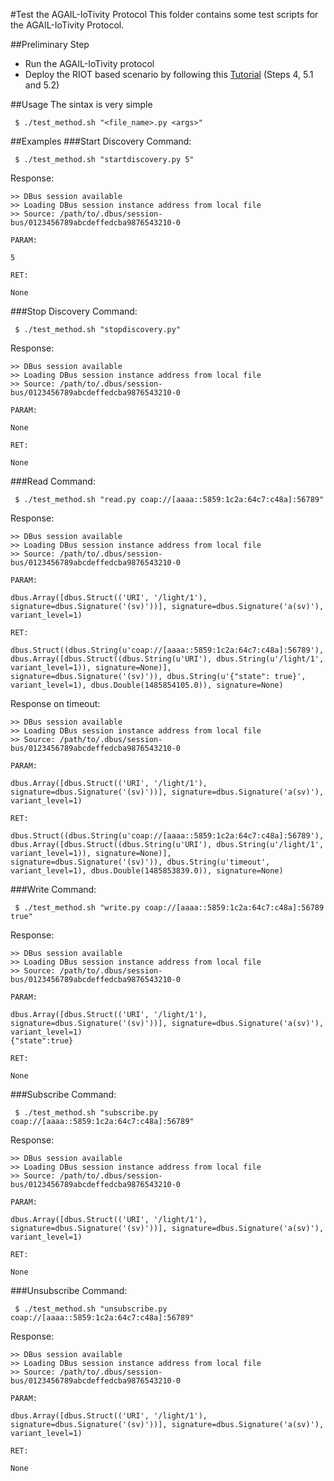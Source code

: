 <!--
# Copyright (C) 2017 Create-Net / FBK.
# All rights reserved. This program and the accompanying materials
# are made available under the terms of the Eclipse Public License v1.0
# which accompanies this distribution, and is available at
# http://www.eclipse.org/legal/epl-v10.html
# 
# Contributors:
#     Create-Net / FBK - initial API and implementation
-->

#Test the AGAIL-IoTivity Protocol
This folder contains some test scripts for the AGAIL-IoTivity Protocol.

##Preliminary Step
 - Run the AGAIL-IoTivity protocol
 - Deploy the RIOT based scenario by following this [Tutorial](https://github.com/Agile-IoT/agile-iotivity/wiki/%5BTutorial%5D-Configure-IoTivity-on-a-RaspberryPi-and-test-it-with-RIOT-based-nodes#run_scenario) (Steps 4, 5.1 and 5.2)

##Usage
The sintax is very simple
```
 $ ./test_method.sh "<file_name>.py <args>"
```

##Examples
###Start Discovery
Command:
```
 $ ./test_method.sh "startdiscovery.py 5"
```

Response:
```
>> DBus session available
>> Loading DBus session instance address from local file
>> Source: /path/to/.dbus/session-bus/0123456789abcdeffedcba9876543210-0

PARAM: 

5

RET: 

None
```

###Stop Discovery
Command:
```
 $ ./test_method.sh "stopdiscovery.py"
```

Response:
```
>> DBus session available
>> Loading DBus session instance address from local file
>> Source: /path/to/.dbus/session-bus/0123456789abcdeffedcba9876543210-0

PARAM: 

None

RET: 

None
```

###Read
Command:
```
 $ ./test_method.sh "read.py coap://[aaaa::5859:1c2a:64c7:c48a]:56789"
```

Response:
```
>> DBus session available
>> Loading DBus session instance address from local file
>> Source: /path/to/.dbus/session-bus/0123456789abcdeffedcba9876543210-0

PARAM:

dbus.Array([dbus.Struct(('URI', '/light/1'), signature=dbus.Signature('(sv)'))], signature=dbus.Signature('a(sv)'), variant_level=1)

RET:

dbus.Struct((dbus.String(u'coap://[aaaa::5859:1c2a:64c7:c48a]:56789'), dbus.Array([dbus.Struct((dbus.String(u'URI'), dbus.String(u'/light/1', variant_level=1)), signature=None)], signature=dbus.Signature('(sv)')), dbus.String(u'{"state": true}', variant_level=1), dbus.Double(1485854105.0)), signature=None)
```

Response on timeout:
```
>> DBus session available
>> Loading DBus session instance address from local file
>> Source: /path/to/.dbus/session-bus/0123456789abcdeffedcba9876543210-0

PARAM:

dbus.Array([dbus.Struct(('URI', '/light/1'), signature=dbus.Signature('(sv)'))], signature=dbus.Signature('a(sv)'), variant_level=1)

RET:

dbus.Struct((dbus.String(u'coap://[aaaa::5859:1c2a:64c7:c48a]:56789'), dbus.Array([dbus.Struct((dbus.String(u'URI'), dbus.String(u'/light/1', variant_level=1)), signature=None)], signature=dbus.Signature('(sv)')), dbus.String(u'timeout', variant_level=1), dbus.Double(1485853839.0)), signature=None)
```

###Write
Command:
```
 $ ./test_method.sh "write.py coap://[aaaa::5859:1c2a:64c7:c48a]:56789 true"
```

Response:
```
>> DBus session available
>> Loading DBus session instance address from local file
>> Source: /path/to/.dbus/session-bus/0123456789abcdeffedcba9876543210-0

PARAM:

dbus.Array([dbus.Struct(('URI', '/light/1'), signature=dbus.Signature('(sv)'))], signature=dbus.Signature('a(sv)'), variant_level=1)
{"state":true}

RET:

None
```

###Subscribe
Command:
```
 $ ./test_method.sh "subscribe.py coap://[aaaa::5859:1c2a:64c7:c48a]:56789"
```

Response:
```
>> DBus session available
>> Loading DBus session instance address from local file
>> Source: /path/to/.dbus/session-bus/0123456789abcdeffedcba9876543210-0

PARAM:

dbus.Array([dbus.Struct(('URI', '/light/1'), signature=dbus.Signature('(sv)'))], signature=dbus.Signature('a(sv)'), variant_level=1)

RET:

None

```

###Unsubscribe
Command:
```
 $ ./test_method.sh "unsubscribe.py coap://[aaaa::5859:1c2a:64c7:c48a]:56789"
```

Response:
```
>> DBus session available
>> Loading DBus session instance address from local file
>> Source: /path/to/.dbus/session-bus/0123456789abcdeffedcba9876543210-0

PARAM:

dbus.Array([dbus.Struct(('URI', '/light/1'), signature=dbus.Signature('(sv)'))], signature=dbus.Signature('a(sv)'), variant_level=1)

RET:

None
```

